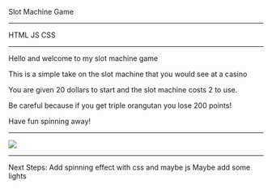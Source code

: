    Slot Machine Game

   --------------------

   HTML
   JS
   CSS
    
   ---------------------

   Hello and welcome to my slot machine game

   This is a simple take on the slot machine that you would see at a casino

   You are given 20 dollars to start and the slot machine costs 2 to use.

   Be careful because if you get triple orangutan you lose 200 points!

   Have fun spinning away!

   ---------------------

   <img src="https://i.imgur.com/FCFQR63.png">

   ---------------------


   Next Steps:
   Add spinning effect with css and maybe js
   Maybe add some lights
